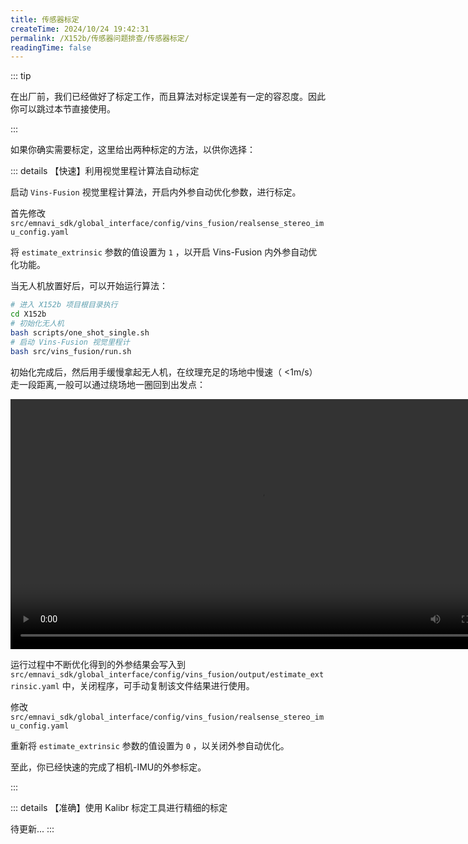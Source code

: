 ```yaml
---
title: 传感器标定
createTime: 2024/10/24 19:42:31
permalink: /X152b/传感器问题排查/传感器标定/
readingTime: false
---
```


::: tip

在出厂前，我们已经做好了标定工作，而且算法对标定误差有一定的容忍度。因此你可以跳过本节直接使用。

:::

如果你确实需要标定，这里给出两种标定的方法，以供你选择：

::: details <Icon name="noto:high-voltage" color="currentColor" size="2em" />【快速】利用视觉里程计算法自动标定

启动 `Vins-Fusion` 视觉里程计算法，开启内外参自动优化参数，进行标定。

首先修改 `src/emnavi_sdk/global_interface/config/vins_fusion/realsense_stereo_imu_config.yaml`

将 `estimate_extrinsic` 参数的值设置为 `1` ，以开启 Vins-Fusion 内外参自动优化功能。

当无人机放置好后，可以开始运行算法：

```bash
# 进入 X152b 项目根目录执行
cd X152b
# 初始化无人机
bash scripts/one_shot_single.sh
# 启动 Vins-Fusion 视觉里程计
bash src/vins_fusion/run.sh
```

初始化完成后，然后用手缓慢拿起无人机，在纹理充足的场地中慢速（ <1m/s）走一段距离,一般可以通过绕场地一圈回到出发点：

<div>
<video width="800" controls>
    <source src="https://emnavi-doc-img.oss-cn-beijing.aliyuncs.com/emnavi_video/intro/vins_fast_calibration_demo.mp4" type="video/mp4" />
    您的浏览器不支持 video 标签。
</video>
</div>

运行过程中不断优化得到的外参结果会写入到 `src/emnavi_sdk/global_interface/config/vins_fusion/output/estimate_extrinsic.yaml` 中，关闭程序，可手动复制该文件结果进行使用。

修改 `src/emnavi_sdk/global_interface/config/vins_fusion/realsense_stereo_imu_config.yaml`

重新将 `estimate_extrinsic` 参数的值设置为 `0` ，以关闭外参自动优化。

至此，你已经快速的完成了相机-IMU的外参标定。

:::

::: details <Icon name="noto:bullseye" color="currentColor" size="2em" /> 【准确】使用 Kalibr 标定工具进行精细的标定

<!-- TODO(Derkai): 需要重新整理Kalibr流程 -->
待更新...
:::

